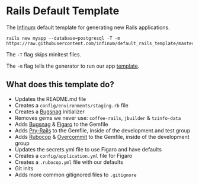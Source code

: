 # Rails Default Template

The [Infinum](infinum.co) default template for generating new Rails applications.

```shell
rails new myapp --database=postgresql -T -m https://raw.githubusercontent.com/infinum/default_rails_template/master/template.rb
```
The `-T` flag skips minitest files.

The `-m` flag tells the generator to run our app [template](https://github.com/infinum/default_rails_template/blob/master/template.rb).

## What does this template do?

- Updates the README.md file
- Creates a `config/environments/staging.rb` file
- Creates a [Bugsnag](https://bugsnag.com) initializer
- Removes gems we never use: `coffee-rails`, `jbuilder` & `tzinfo-data`
- Adds [Bugsnag](https://github.com/bugsnag/bugsnag-ruby) & [Figaro](https://github.com/laserlemon/figaro) to the Gemfile
- Adds [Pry-Rails](https://github.com/rweng/pry-rails) to the Gemfile, inside of the development and test group
- Adds [Rubocop](https://github.com/bbatsov/rubocop) & [Overcommit](https://github.com/brigade/overcommit) to the Gemfile, inside of the development group
- Updates the secrets.yml file to use Figaro and have defaults
- Creates a `config/application.yml` file for Figaro
- Creates a `.rubocop.yml` file with our defaults
- Git inits
- Adds more common gitignored files to `.gitignore`
